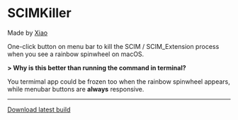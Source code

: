 # SCIMKiller

Made by [Xiao](https://twitter.com/im_xiaoxiao?s=21&t=XJpCR5_Zz-_ZrjlQ-qYFrQ)

One-click button on menu bar to kill the SCIM / SCIM_Extension process when you see a rainbow spinwheel on macOS.

__> Why is this better than running the command in terminal?__

You termimal app could be frozen too when the rainbow spinwheel appears, while menubar buttons are __always__ responsive.

----

[Download latest build](https://github.com/xiao99xiao/SCIMKiller/releases)
